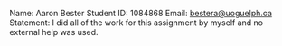Name: Aaron Bester 
Student ID: 1084868 
Email: bestera@uoguelph.ca 
Statement: I did all of the work for this assignment by myself and no external help was used. 